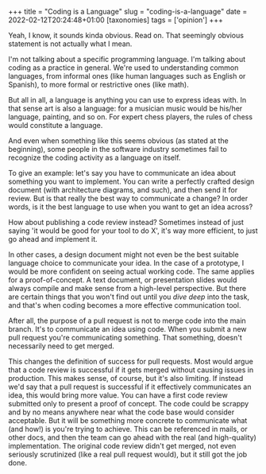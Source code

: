 +++
title = "Coding is a Language"
slug = "coding-is-a-language"
date = 2022-02-12T20:24:48+01:00
[taxonomies]
tags = ['opinion']
+++

Yeah, I know, it sounds kinda obvious. Read on. That seemingly obvious
statement is not actually what I mean.

I\'m not talking about a specific programming language. I\'m talking
about coding as a practice in general. We\'re used to understanding
common languages, from informal ones (like human languages such as
English or Spanish), to more formal or restrictive ones (like math).

But all in all, a language is anything you can use to express ideas
with. In that sense art is also a language: for a musician music would
be his/her language, painting, and so on. For expert chess players, the
rules of chess would constitute a language.

And even when something like this seems obvious (as stated at the
beginning), some people in the software industry sometimes fail to
recognize the coding activity as a language on itself.

To give an example: let\'s say you have to communicate an idea about
something you want to implement. You can write a perfectly crafted
design document (with architecture diagrams, and such), and then send it
for review. But is that really the best way to communicate a change? In
order words, is it the best language to use when you want to get an idea
across?

How about publishing a code review instead? Sometimes instead of just
saying \'it would be good for your tool to do X\', it\'s way more
efficient, to just go ahead and implement it.

In other cases, a design document might not even be the best suitable
language choice to communicate your idea. In the case of a prototype, I
would be more confident on seeing actual working code. The same applies
for a proof-of-concept. A text document, or presentation slides would
always compile and make sense from a high-level perspective. But there
are certain things that you won\'t find out until you *dive deep* into
the task, and that\'s when coding becomes a more effective communication
tool.

After all, the purpose of a pull request is not to merge code into the
main branch. It\'s to communicate an idea using code. When you submit a
new pull request you\'re communicating something. That something,
doesn\'t necessarily need to get merged.

This changes the definition of success for pull requests. Most would
argue that a code review is successful if it gets merged without causing
issues in production. This makes sense, of course, but it\'s also
limiting. If instead we\'d say that a pull request is successful if it
effectively communicates an idea, this would bring more value. You can
have a first code review submitted only to present a proof of concept.
The code could be scrappy and by no means anywhere near what the code
base would consider acceptable. But it will be something more concrete
to communicate what (and how!) is you\'re trying to achieve. This can be
referenced in mails, or other docs, and then the team can go ahead with
the real (and high-quality) implementation. The original code review
didn\'t get merged, not even seriously scrutinized (like a real pull
request would), but it still got the job done.
